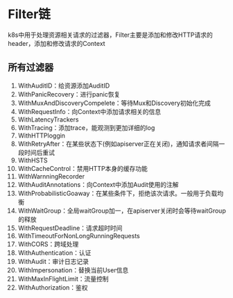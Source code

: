 # Filter链
k8s中用于处理资源相关请求的过滤器，Filter主要是添加和修改HTTP请求的header，添加和修改请求的Context

## 所有过滤器
1. WithAuditID：给资源添加AuditID
2. WithPanicRecovery：进行panic恢复
3. WithMuxAndDiscoveryCompelete：等待Mux和Discovery初始化完成
4. WithRequestInfo：向Context中添加请求相关的信息
5. WithLatencyTrackers
6. WithTracing：添加trace，能观测到更加详细的log
7. WithHTTPloggin
8. WithRetryAfter：在某些状态下(例如apiserver正在关闭)，通知请求者间隔一段时间后重试
9. WithHSTS
10. WithCacheControl：禁用HTTP本身的缓存功能
11. WithWarnningRecorder
12. WithAuditAnnotations：向Context中添加Audit使用的注解
13. WithProbabilisticGoaway：在某些条件下，拒绝该次请求。一般用于负载均衡
14. WithWaitGroup：全局waitGroup加一，在apiserver关闭时会等待waitGroup的释放
15. WithRequestDeadline：请求超时时间
16. WithTimeoutForNonLongRunningRequests
17. WithCORS：跨域处理
18. WithAuthentication：认证
19. WithAudit：审计日志记录
20. WithImpersonation：替换当前User信息
21. WithMaxInFlightLimit：流量控制
22. WithAuthorization：鉴权